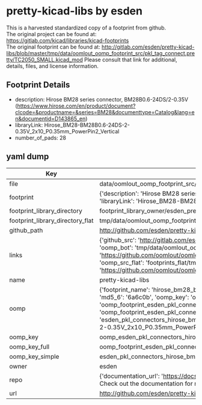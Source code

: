 # pretty-kicad-libs by esden  
This is a harvested standardized copy of a footprint from github.  
The original project can be found at:  
https://gitlab.com/kicad/libraries/kicad-footprints  
The original footprint can be found at:
http://gitlab.com/esden/pretty-kicad-libs/blob/master/tmp/data/oomlout_oomp_footprint_src/pkl_tag_connect.pretty/TC2050_SMALL.kicad_mod
Please consult that link for additional, details, files, and license information.  
## Footprint Details
* description: Hirose BM28 series connector, BM28B0.6-24DS/2-0.35V (https://www.hirose.com/en/product/document?clcode=&productname=&series=BM28&documenttype=Catalog&lang=en&documentid=D143865_en)  
* libraryLink: Hirose_BM28-BM28B0.6-24DS-2-0.35V_2x10_P0.35mm_PowerPin2_Vertical  
* number_of_pads: 28  
## yaml dump  
| Key | Value |  
| --- | --- |  
| file | data/oomlout_oomp_footprint_src/pretty-kicad-libs/pkl_connectors.pretty/Hirose_BM28-BM28B0.6-24DS-2-0.35V_2x10_P0.35mm_PowerPin2_Vertical.kicad_mod |  
| footprint | {'description': 'Hirose BM28 series connector, BM28B0.6-24DS/2-0.35V (https://www.hirose.com/en/product/document?clcode=&productname=&series=BM28&documenttype=Catalog&lang=en&documentid=D143865_en)', 'libraryLink': 'Hirose_BM28-BM28B0.6-24DS-2-0.35V_2x10_P0.35mm_PowerPin2_Vertical', 'number_of_pads': 28} |  
| footprint_library_directory | footprint_library_owner/esden_pretty-kicad-libs |  
| footprint_library_directory_flat | tmp/data/oomlout_oomp_footprint_src/footprints_flat/esden_pkl_connectors_hirose_bm28_bm28b0_6_24ds_2_0_35v_2x10_p0_35mm_powerpin2_vertical/working |  
| github_path | http://github.com/esden/pretty-kicad-libs/blob/master/tmp/data/oomlout_oomp_footprint_src/pkl_connectors.pretty/Hirose_BM28-BM28B0.6-24DS-2-0.35V_2x10_P0.35mm_PowerPin2_Vertical.kicad_mod |  
| links | {'github_src': 'http://gitlab.com/esden/pretty-kicad-libs/blob/master/tmp/data/oomlout_oomp_footprint_src/pkl_tag_connect.pretty/TC2050_SMALL.kicad_mod', 'github_src_repo': 'https://gitlab.com/kicad/libraries/kicad-footprints', 'oomp_bot': 'tmp/data/oomlout_oomp_footprint_src/footprints/esden_pkl_connectors_hirose_bm28_bm28b0_6_24ds_2_0_35v_2x10_p0_35mm_powerpin2_vertical/working', 'oomp_bot_github': 'https://github.com/oomlout/oomlout_oomp_footprint_bot/tree/main/tmp/data/oomlout_oomp_footprint_src/footprints/esden_pkl_connectors_hirose_bm28_bm28b0_6_24ds_2_0_35v_2x10_p0_35mm_powerpin2_vertical/working', 'oomp_src_flat': 'footprints_flat/tmp/data/oomlout_oomp_footprint_src/footprints_flat/esden_pkl_connectors_hirose_bm28_bm28b0_6_24ds_2_0_35v_2x10_p0_35mm_powerpin2_vertical/working', 'oomp_src_flat_github': 'https://github.com/oomlout/oomlout_oomp_footprint_src/tree/main/tmp/data/oomlout_oomp_footprint_src/footprints_flat/esden_pkl_connectors_hirose_bm28_bm28b0_6_24ds_2_0_35v_2x10_p0_35mm_powerpin2_vertical/working'} |  
| name | pretty-kicad-libs |  
| oomp | {'footprint_name': 'hirose_bm28_bm28b0_6_24ds_2_0_35v_2x10_p0_35mm_powerpin2_vertical', 'library_name': 'pkl_connectors', 'md5': '6a6c0b2106f9df1e77f29d7f18a60f31', 'md5_10': '6a6c0b2106', 'md5_5': '6a6c0', 'md5_6': '6a6c0b', 'oomp_key': 'oomp_esden_pkl_connectors_hirose_bm28_bm28b0_6_24ds_2_0_35v_2x10_p0_35mm_powerpin2_vertical', 'oomp_key_extra': 'oomp_footprint_esden_pkl_connectors_hirose_bm28_bm28b0_6_24ds_2_0_35v_2x10_p0_35mm_powerpin2_vertical', 'oomp_key_full': 'oomp_footprint_esden_pkl_connectors_hirose_bm28_bm28b0_6_24ds_2_0_35v_2x10_p0_35mm_powerpin2_vertical_6a6c0b', 'oomp_key_simple': 'esden_pkl_connectors_hirose_bm28_bm28b0_6_24ds_2_0_35v_2x10_p0_35mm_powerpin2_vertical', 'original_filename': 'data/oomlout_oomp_footprint_src/pretty-kicad-libs/pkl_connectors.pretty/Hirose_BM28-BM28B0.6-24DS-2-0.35V_2x10_P0.35mm_PowerPin2_Vertical.kicad_mod', 'owner_name': 'esden'} |  
| oomp_key | oomp_esden_pkl_connectors_hirose_bm28_bm28b0_6_24ds_2_0_35v_2x10_p0_35mm_powerpin2_vertical |  
| oomp_key_full | oomp_footprint_esden_pkl_connectors_hirose_bm28_bm28b0_6_24ds_2_0_35v_2x10_p0_35mm_powerpin2_vertical |  
| oomp_key_simple | esden_pkl_connectors_hirose_bm28_bm28b0_6_24ds_2_0_35v_2x10_p0_35mm_powerpin2_vertical |  
| owner | esden |  
| repo | {'documentation_url': 'https://docs.github.com/rest/overview/resources-in-the-rest-api#rate-limiting', 'message': "API rate limit exceeded for 84.66.142.224. (But here's the good news: Authenticated requests get a higher rate limit. Check out the documentation for more details.)"} |  
| url | http://github.com/esden/pretty-kicad-libs |  

